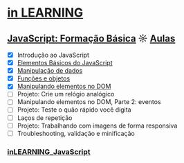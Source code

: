# [in LEARNING](https://www.linkedin.com/learning/me)

## [JavaScript: Formação Básica](https://github.com/kakanew/inLEARNING_JavaScript/tree/master/JavaScript_Basico) ☼ [Aulas](https://www.linkedin.com/learning/javascript-formacao-basica)

- [x] Introdução ao JavaScript
- [x] [Elementos Básicos do JavaScript](https://github.com/kakanew/inLEARNING_JavaScript/tree/master/JavaScript_Basico/02_Elementos_Basicos)
- [x] [Manipulação de dados](https://github.com/kakanew/inLEARNING_JavaScript/tree/master/JavaScript_Basico/03_Manipulacao_Dados)
- [x] [Funções e objetos](https://github.com/kakanew/inLEARNING_JavaScript/tree/master/JavaScript_Basico/04_Funcoes_Objetos)
- [x] [Manipulando elementos no DOM](https://github.com/kakanew/inLEARNING_JavaScript/tree/master/JavaScript_Basico/05_Manipulando_DOM)
- [ ] Projeto: Crie um relógio analógico
- [ ] Manipulando elementos no DOM, Parte 2: eventos
- [ ] Projeto: Teste o quão rápido você digita
- [ ] Laços de repetição
- [ ] Projeto: Trabalhando com imagens de forma responsiva
- [ ] Troubleshooting, validação e minificação

### [inLEARNING_JavaScript](https://github.com/kakanew/inLEARNING_JavaScript)